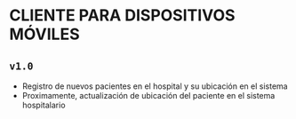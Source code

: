# CLIENTE PARA DISPOSITIVOS MÓVILES
`v1.0`
----------
* Registro de nuevos pacientes en el hospital y su ubicación en el sistema
* Proximamente, actualización de ubicación del paciente en el sistema hospitalario